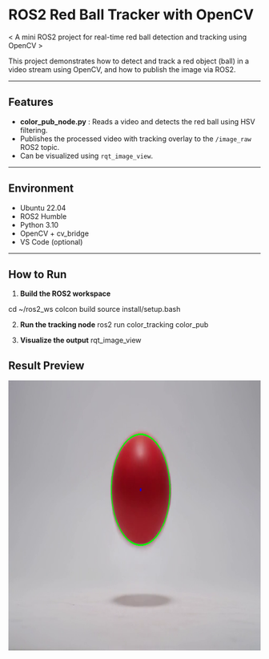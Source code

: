 # ROS2 Red Ball Tracker with OpenCV

< A mini ROS2 project for real-time red ball detection and tracking using OpenCV >

This project demonstrates how to detect and track a red object (ball) in a video stream using OpenCV, and how to publish the image via ROS2.

---

## Features

- **color_pub_node.py** : Reads a video and detects the red ball using HSV filtering.
- Publishes the processed video with tracking overlay to the `/image_raw` ROS2 topic.
- Can be visualized using `rqt_image_view`.

---

## Environment

- Ubuntu 22.04
- ROS2 Humble
- Python 3.10
- OpenCV + cv_bridge
- VS Code (optional)

---

## How to Run

1. **Build the ROS2 workspace**

  cd ~/ros2_ws
colcon build
source install/setup.bash

2. **Run the tracking node**
ros2 run color_tracking color_pub

3. **Visualize the output**
rqt_image_view

## Result Preview
[![Tracking Output](./red_ball_tracking.png)](./red_ball_tracking.png)

